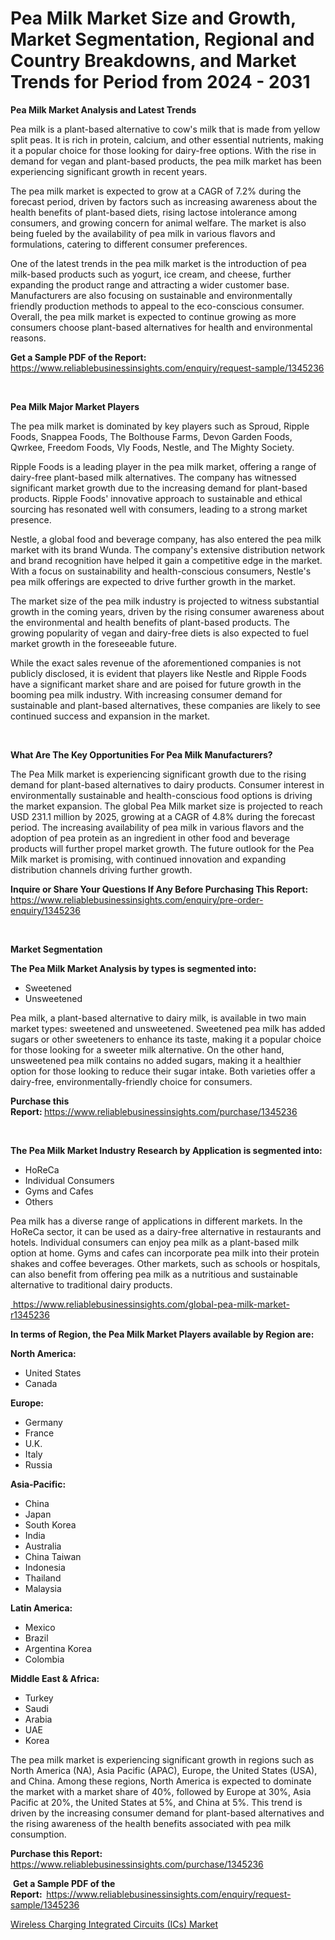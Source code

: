 <p><h1>Pea Milk Market Size and Growth, Market Segmentation, Regional and Country Breakdowns, and Market Trends for Period from 2024 -  2031</h1></p><p><strong>Pea Milk Market Analysis and Latest Trends</strong></p>
<p><p>Pea milk is a plant-based alternative to cow's milk that is made from yellow split peas. It is rich in protein, calcium, and other essential nutrients, making it a popular choice for those looking for dairy-free options. With the rise in demand for vegan and plant-based products, the pea milk market has been experiencing significant growth in recent years.</p><p>The pea milk market is expected to grow at a CAGR of 7.2% during the forecast period, driven by factors such as increasing awareness about the health benefits of plant-based diets, rising lactose intolerance among consumers, and growing concern for animal welfare. The market is also being fueled by the availability of pea milk in various flavors and formulations, catering to different consumer preferences.</p><p>One of the latest trends in the pea milk market is the introduction of pea milk-based products such as yogurt, ice cream, and cheese, further expanding the product range and attracting a wider customer base. Manufacturers are also focusing on sustainable and environmentally friendly production methods to appeal to the eco-conscious consumer. Overall, the pea milk market is expected to continue growing as more consumers choose plant-based alternatives for health and environmental reasons.</p></p>
<p><strong>Get a Sample PDF of the Report:&nbsp;</strong> <a href="https://www.reliablebusinessinsights.com/enquiry/request-sample/1345236">https://www.reliablebusinessinsights.com/enquiry/request-sample/1345236</a></p>
<p>&nbsp;</p>
<p><strong>Pea Milk Major Market Players</strong></p>
<p><p>The pea milk market is dominated by key players such as Sproud, Ripple Foods, Snappea Foods, The Bolthouse Farms, Devon Garden Foods, Qwrkee, Freedom Foods, Vly Foods, Nestle, and The Mighty Society.</p><p>Ripple Foods is a leading player in the pea milk market, offering a range of dairy-free plant-based milk alternatives. The company has witnessed significant market growth due to the increasing demand for plant-based products. Ripple Foods' innovative approach to sustainable and ethical sourcing has resonated well with consumers, leading to a strong market presence.</p><p>Nestle, a global food and beverage company, has also entered the pea milk market with its brand Wunda. The company's extensive distribution network and brand recognition have helped it gain a competitive edge in the market. With a focus on sustainability and health-conscious consumers, Nestle's pea milk offerings are expected to drive further growth in the market.</p><p>The market size of the pea milk industry is projected to witness substantial growth in the coming years, driven by the rising consumer awareness about the environmental and health benefits of plant-based products. The growing popularity of vegan and dairy-free diets is also expected to fuel market growth in the foreseeable future.</p><p>While the exact sales revenue of the aforementioned companies is not publicly disclosed, it is evident that players like Nestle and Ripple Foods have a significant market share and are poised for future growth in the booming pea milk industry. With increasing consumer demand for sustainable and plant-based alternatives, these companies are likely to see continued success and expansion in the market.</p></p>
<p>&nbsp;</p>
<p><strong>What Are The Key Opportunities For Pea Milk Manufacturers?</strong></p>
<p><p>The Pea Milk market is experiencing significant growth due to the rising demand for plant-based alternatives to dairy products. Consumer interest in environmentally sustainable and health-conscious food options is driving the market expansion. The global Pea Milk market size is projected to reach USD 231.1 million by 2025, growing at a CAGR of 4.8% during the forecast period. The increasing availability of pea milk in various flavors and the adoption of pea protein as an ingredient in other food and beverage products will further propel market growth. The future outlook for the Pea Milk market is promising, with continued innovation and expanding distribution channels driving further growth.</p></p>
<p><strong>Inquire or Share Your Questions If Any Before Purchasing This Report:</strong> <a href="https://www.reliablebusinessinsights.com/enquiry/pre-order-enquiry/1345236">https://www.reliablebusinessinsights.com/enquiry/pre-order-enquiry/1345236</a></p>
<p>&nbsp;</p>
<p><strong>Market Segmentation</strong></p>
<p><strong>The Pea Milk Market Analysis by types is segmented into:</strong></p>
<p><ul><li>Sweetened</li><li>Unsweetened</li></ul></p>
<p><p>Pea milk, a plant-based alternative to dairy milk, is available in two main market types: sweetened and unsweetened. Sweetened pea milk has added sugars or other sweeteners to enhance its taste, making it a popular choice for those looking for a sweeter milk alternative. On the other hand, unsweetened pea milk contains no added sugars, making it a healthier option for those looking to reduce their sugar intake. Both varieties offer a dairy-free, environmentally-friendly choice for consumers.</p></p>
<p><strong>Purchase this Report:&nbsp;</strong><a href="https://www.reliablebusinessinsights.com/purchase/1345236">https://www.reliablebusinessinsights.com/purchase/1345236</a></p>
<p>&nbsp;</p>
<p><strong>The Pea Milk Market Industry Research by Application is segmented into:</strong></p>
<p><ul><li>HoReCa</li><li>Individual Consumers</li><li>Gyms and Cafes</li><li>Others</li></ul></p>
<p><p>Pea milk has a diverse range of applications in different markets. In the HoReCa sector, it can be used as a dairy-free alternative in restaurants and hotels. Individual consumers can enjoy pea milk as a plant-based milk option at home. Gyms and cafes can incorporate pea milk into their protein shakes and coffee beverages. Other markets, such as schools or hospitals, can also benefit from offering pea milk as a nutritious and sustainable alternative to traditional dairy products.</p></p>
<p><a href="https://www.reliablebusinessinsights.com/global-pea-milk-market-r1345236">&nbsp;https://www.reliablebusinessinsights.com/global-pea-milk-market-r1345236</a></p>
<p><strong>In terms of Region, the Pea Milk Market Players available by Region are:</strong></p>
<p>
    <p> <strong> North America: </strong>
        <ul>
            <li>United States</li>
            <li>Canada</li>
        </ul>
        </p> 
    <p> <strong> Europe: </strong>
        <ul>
            <li>Germany</li>
            <li>France</li>
            <li>U.K.</li>
            <li>Italy</li>
            <li>Russia</li>
        </ul>
        </p> 
    <p> <strong> Asia-Pacific: </strong>
        <ul>
            <li>China</li>
            <li>Japan</li>
            <li>South Korea</li>
            <li>India</li>
            <li>Australia</li>
            <li>China Taiwan</li>
            <li>Indonesia</li>
            <li>Thailand</li>
            <li>Malaysia</li>
        </ul>
        </p> 
    <p> <strong> Latin America: </strong>
        <ul>
            <li>Mexico</li>
            <li>Brazil</li>
            <li>Argentina Korea</li>
            <li>Colombia</li>
        </ul>
        </p> 
    <p> <strong> Middle East & Africa: </strong>
        <ul>
            <li>Turkey</li>
            <li>Saudi</li>
            <li>Arabia</li>
            <li>UAE</li>
            <li>Korea</li>
        </ul>
    </p>
    </p>
<p><p>The pea milk market is experiencing significant growth in regions such as North America (NA), Asia Pacific (APAC), Europe, the United States (USA), and China. Among these regions, North America is expected to dominate the market with a market share of 40%, followed by Europe at 30%, Asia Pacific at 20%, the United States at 5%, and China at 5%. This trend is driven by the increasing consumer demand for plant-based alternatives and the rising awareness of the health benefits associated with pea milk consumption.</p></p>
<p><strong>Purchase this Report: </strong><a href="https://www.reliablebusinessinsights.com/purchase/1345236">https://www.reliablebusinessinsights.com/purchase/1345236</a></p>
<p>&nbsp;<strong>Get a Sample PDF of the Report:&nbsp;&nbsp;</strong><a href="https://www.reliablebusinessinsights.com/enquiry/request-sample/1345236">https://www.reliablebusinessinsights.com/enquiry/request-sample/1345236</a></p>
<p><strong></strong></p>
<p><p><a href="https://github.com/josesg55/Market-Research-Report-List-3/blob/main/wireless-charging-integrated-circuits-ics-market.md">Wireless Charging Integrated Circuits (ICs) Market</a></p></p>